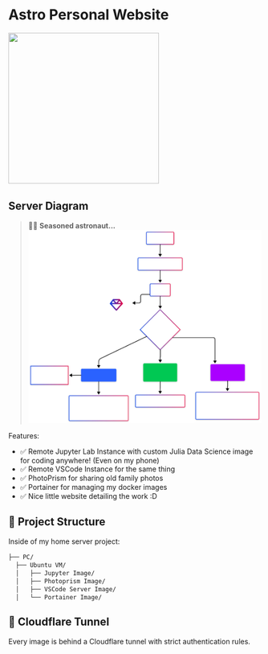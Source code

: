 # Astro Personal Website

<a href="Open on the right! "><img src="https://bluemoji.io/cdn-proxy/646218c67da47160c64a84d5/66b3e5d0c2ab246786ca1d5e_86.png" height="300" width="300" ></a>




## Server Diagram

> 🧑‍🚀 **Seasoned astronaut...** 
![blog](https://github.com/jackie-0110/jackiedockerwebsite/blob/main/src/Websitediagram.svg)

Features:

- ✅ Remote Jupyter Lab Instance with custom Julia Data Science image for coding anywhere! (Even on my phone)
- ✅ Remote VSCode Instance for the same thing
- ✅ PhotoPrism for sharing old family photos
- ✅ Portainer for managing my docker images
- ✅ Nice little website detailing the work :D

## 🚀 Project Structure

Inside of my home server project:

```text
├── PC/  
  ├── Ubuntu VM/
  │   ├── Jupyter Image/
  │   ├── Photoprism Image/
  │   ├── VSCode Server Image/
  │   └── Portainer Image/
```

## 🧞 Cloudflare Tunnel

Every image is behind a Cloudflare tunnel with strict authentication rules.

